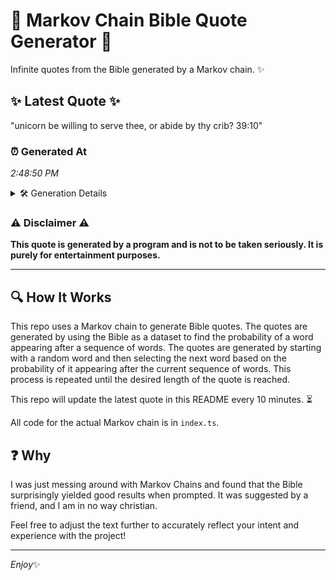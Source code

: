 # 📖 Markov Chain Bible Quote Generator 📖

Infinite quotes from the Bible generated by a Markov chain. ✨

## ✨ Latest Quote ✨
"unicorn be willing to serve thee, or abide by thy crib? 39:10"

### ⏰ Generated At
*2:48:50 PM*

<details>
    <summary>🛠️ Generation Details</summary>
    <p>
        <strong>🌱 Seed:</strong> unicorn<br>
        <strong>🔄 Iterations:</strong> 11<br>
        <strong>📜 Context History:</strong><br>[ unicorn ]: be<br>[ unicorn, be ]: willing<br>[ unicorn, be, willing ]: to<br>[ unicorn, be, willing, to ]: serve<br>[ unicorn, be, willing, to, serve ]: thee,<br>[ unicorn, be, willing, to, serve, thee, ]: or<br>[ be, willing, to, serve, thee,, or ]: abide<br>[ willing, to, serve, thee,, or, abide ]: by<br>[ to, serve, thee,, or, abide, by ]: thy<br>[ serve, thee,, or, abide, by, thy ]: crib?<br>[ thee,, or, abide, by, thy, crib? ]: 39:10<br>
    </p>
</details>

### ⚠️ Disclaimer ⚠️
**This quote is generated by a program and is not to be taken seriously. It is purely for entertainment purposes.**

---

## 🔍 How It Works

This repo uses a Markov chain to generate Bible quotes. The quotes are generated by using the Bible as a dataset to find the probability of a word appearing after a sequence of words. The quotes are generated by starting with a random word and then selecting the next word based on the probability of it appearing after the current sequence of words. This process is repeated until the desired length of the quote is reached.

This repo will update the latest quote in this README every 10 minutes. ⏳

All code for the actual Markov chain is in `index.ts`.

## ❓ Why

I was just messing around with Markov Chains and found that the Bible surprisingly yielded good results when prompted. 
It was suggested by a friend, and I am in no way christian.

Feel free to adjust the text further to accurately reflect your intent and experience with the project!

---

*Enjoy*✨
